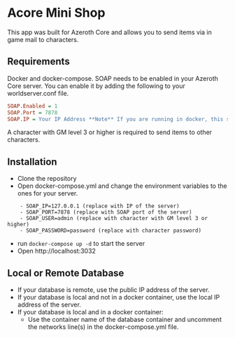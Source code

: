 # Acore Mini Shop
This app was built for Azeroth Core and allows you to send items via in game mail to characters.

## Requirements
Docker and docker-compose.
SOAP needs to be enabled in your Azeroth Core server. You can enable it by adding the following to your worldserver.conf file.
```ini
SOAP.Enabled = 1
SOAP.Port = 7878
SOAP.IP = Your IP Address **Note** If you are running in docker, this should be 0.0.0.0
```
A character with GM level 3 or higher is required to send items to other characters.

## Installation
- Clone the repository
- Open docker-compose.yml and change the environment variables to the ones for your server.
```docker
    - SOAP_IP=127.0.0.1 (replace with IP of the server)
    - SOAP_PORT=7878 (replace with SOAP port of the server)
    - SOAP_USER=admin (replace with character with GM level 3 or higher)
    - SOAP_PASSWORD=password (replace with character password)
```
- run `docker-compose up -d` to start the server
- Open http://localhost:3032

## Local or Remote Database
- If your database is remote, use the public IP address of the server.
- If your database is local and not in a docker container, use the local IP address of the server.
- If your database is local and in a docker container:
    - Use the container name of the database container and uncomment the networks line(s) in the docker-compose.yml file.